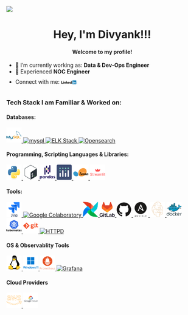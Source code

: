 ![](https://komarev.com/ghpvc/?username=divyank&color=blue)

<h1 align="center">Hey, I'm Divyank!!!</h1>
<h4 align="center">Welcome to my profile!</h4>

- 🌱 I’m currently working as: **Data & Dev-Ops Engineer**
- 🌱 Experienced **NOC Engineer**
- Connect with me: <a href="https://www.linkedin.com/in/divyank-mahalle/" target="blank"><img align="center" src="https://github.com/devicons/devicon/blob/master/icons/linkedin/linkedin-original-wordmark.svg" alt="Divyank" height="40" width="40" /></a>


<h3 align="left">Tech Stack I am Familiar & Worked on:</h3>

<h4 align="left">Databases:</h4>
<p align="left">
  <a href="https://www.mysql.com/" target="_blank"> 
    <img src="https://raw.githubusercontent.com/devicons/devicon/master/icons/mysql/mysql-original-wordmark.svg" alt="mysql" width="40" height="40"/> 
  </a>
  <a href="https://www.singlestore.com/" target="_blank"> 
    <img src="https://avatars.githubusercontent.com/u/79943160?s=200&v=4" alt="mysql" width="40" height="40"/> 
  </a>
  <a href="https://www.elastic.co/" target="_blank"> 
    <img src="https://github.com/divyankm/divyankm/blob/main/elk%20stack.png" alt="ELK Stack" width="100" height="40"/> 
  </a>
  <a href="https://opendistro.github.io/for-elasticsearch/" target="_blank"> 
    <img src="https://github.com/divyankm/divyankm/blob/main/opensearch.png" alt="Opensearch" width="40" height="40"/> 
  </a>
</p>

<h4 align="left">Programming, Scripting Languages & Libraries:</h4>
<p align="left">
  <a href="https://www.python.org" target="_blank"> 
    <img src="https://raw.githubusercontent.com/devicons/devicon/master/icons/python/python-original.svg" alt="Python" width="40" height="40"/> 
  </a>

  <a href="https://www.gnu.org/software/bash/" target="_blank"> 
    <img src="https://raw.githubusercontent.com/devicons/devicon/ca28c779441053191ff11710fe24a9e6c23690d6/icons/bash/bash-original.svg" alt="Bash" width="40" height="40"/> 
  </a>
  <a href="https://pandas.pydata.org/" target="_blank"> 
    <img src="https://github.com/devicons/devicon/blob/master/icons/pandas/pandas-original-wordmark.svg" alt="Pandas" width="40" height="40"/> 
  </a>

  <a href="https://plotly.com/" target="_blank"> 
    <img src="https://github.com/devicons/devicon/blob/master/icons/plotly/plotly-original.svg" alt="Plotly" width="40" height="40"/> 
  </a>

  <a href="https://scikit-learn.org/" target="_blank"> 
    <img src="https://github.com/devicons/devicon/blob/master/icons/scikitlearn/scikitlearn-original.svg" alt="Scikit Learn" width="40" height="40"/> 
  </a>

  <a href="https://streamlit.io/" target="_blank"> 
    <img src="https://github.com/devicons/devicon/blob/master/icons/streamlit/streamlit-plain-wordmark.svg" alt="Streamlit" width="40" height="40"/> 
  </a>

</p>

<h4 align="left">Tools:</h4>
  <a href="https://www.atlassian.com/software/jira" target="_blank"> 
    <img src="https://github.com/devicons/devicon/blob/master/icons/jira/jira-original-wordmark.svg" alt="Jira" width="40" height="40"/> 
  </a>

  <a href="https://g.co/kgs/gd8HtEf" target="_blank"> 
    <img src="https://avatars.githubusercontent.com/u/33467679?s=200&v=4" alt="Google Colaboratory" width="40" height="40"/> 
  </a>

  <a href="https://airflow.apache.org/" target="_blank"> 
    <img src="https://github.com/devicons/devicon/blob/master/icons/apacheairflow/apacheairflow-original.svg" alt="Airflow" width="40" height="40"/> 
  </a>  

  <a href="https://about.gitlab.com/" target="_blank"> 
    <img src="https://raw.githubusercontent.com/devicons/devicon/ca28c779441053191ff11710fe24a9e6c23690d6/icons/gitlab/gitlab-original-wordmark.svg" alt="Gitlab" width="40" height="40"/> 

  <a href="https://github.com/" target="_blank"> 
    <img src="https://github.com/devicons/devicon/blob/master/icons/github/github-original.svg" alt="Github" width="40" height="40"/> 
  </a>  

  <a href="https://www.ansible.com/" target="_blank"> 
    <img src="https://github.com/devicons/devicon/blob/master/icons/ansible/ansible-original-wordmark.svg" alt="Ansible" width="40" height="40"/> 
  </a>

  <a href="https://www.jenkins.io/" target="_blank"> 
    <img src="https://github.com/devicons/devicon/blob/master/icons/jenkins/jenkins-line.svg" alt="Jenkins" width="40" height="40"/> 
  </a>  

  <a href="https://www.docker.com/" target="_blank"> 
    <img src="https://github.com/devicons/devicon/blob/master/icons/docker/docker-original-wordmark.svg" alt="Docker" width="40" height="40"/> 
  </a>

  <a href="https://kubernetes.io/" target="_blank"> 
    <img src="https://github.com/devicons/devicon/blob/master/icons/kubernetes/kubernetes-original-wordmark.svg" alt="Kubernetes" width="40" height="40"/> 
  </a>  

  <a href="https://git-scm.com/" target="_blank"> 
    <img src="https://github.com/devicons/devicon/blob/master/icons/git/git-plain-wordmark.svg" alt="Git" width="40" height="40"/> 
  </a>

  <a href="https://httpd.apache.org/" target="_blank"> 
    <img src="https://avatars.githubusercontent.com/u/47359?s=48&v=4" alt="HTTPD" width="40" height="40"/> 
  </a>  
</p>

<h4 align="left">OS & Observablity Tools</h4>
<p align="left">

  <a href="https://www.linux.org/" target="_blank"> 
    <img src="https://github.com/devicons/devicon/blob/master/icons/linux/linux-original.svg" alt="Linux" width="40" height="40"/> 
  </a>
  
  <a href="https://www.microsoft.com/en-in/windows?r=1" target="_blank"> 
    <img src="https://github.com/devicons/devicon/blob/master/icons/windows11/windows11-original-wordmark.svg" alt="Windows" width="40" height="40"/> 
  </a>

  <a href="https://prometheus.io/" target="_blank"> 
    <img src="https://github.com/devicons/devicon/blob/master/icons/prometheus/prometheus-plain-wordmark.svg" width="40" height="40"/> 
  </a>
  <a href="https://grafana.com/" target="_blank"> 
    <img src="https://github.com/divyankm/divyankm/blob/main/grafana.png" alt="Grafana" width="40" height="40"/> 
  </a>
</p>

<h4 align="left">Cloud Providers</h4>
<p align="left">

  <a href="https://aws.amazon.com/" target="_blank"> 
    <img src="https://raw.githubusercontent.com/devicons/devicon/ca28c779441053191ff11710fe24a9e6c23690d6/icons/amazonwebservices/amazonwebservices-line-wordmark.svg" alt="AWS" width="40" height="40"/> 
  </a>
  <a href="https://cloud.google.com/" target="_blank"> 
    <img src="https://raw.githubusercontent.com/devicons/devicon/ca28c779441053191ff11710fe24a9e6c23690d6/icons/googlecloud/googlecloud-original-wordmark.svg" alt="GCP" width="40" height="40"/> 
  </a>
</p>
